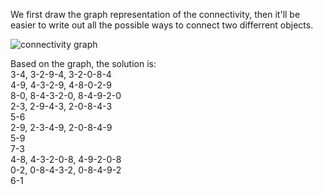 We first draw the graph representation of the connectivity, then it'll be easier to write out all the possible ways to connect two differrent objects.

![connectivity graph](https://raw.github.com/linktoming/notes-algorithms/master/Images/connectivity.jpg)

Based on the graph, the solution is:  
3-4, 3-2-9-4, 3-2-0-8-4  
4-9, 4-3-2-9, 4-8-0-2-9  
8-0, 8-4-3-2-0, 8-4-9-2-0  
2-3, 2-9-4-3, 2-0-8-4-3  
5-6  
2-9, 2-3-4-9, 2-0-8-4-9  
5-9  
7-3  
4-8, 4-3-2-0-8, 4-9-2-0-8  
0-2, 0-8-4-3-2, 0-8-4-9-2  
6-1  

